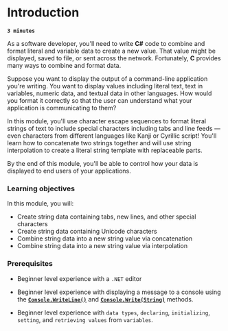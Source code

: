 # Introduction

**`3 minutes`**

As a software developer, you'll need to write **C#** code to combine and format literal and variable data to create a new value. That value might be displayed, saved to file, or sent across the network. Fortunately, **C** provides many ways to combine and format data.

Suppose you want to display the output of a command-line application you're writing. You want to display values including literal text, text in variables, numeric data, and textual data in other languages. How would you format it correctly so that the user can understand what your application is communicating to them?

In this module, you'll use character escape sequences to format literal strings of text to include special characters including tabs and line feeds — even characters from different languages like Kanji or Cyrillic script! You'll learn how to concatenate two strings together and will use string interpolation to create a literal string template with replaceable parts.

By the end of this module, you'll be able to control how your data is displayed to end users of your applications.

### Learning objectives

In this module, you will:

- Create string data containing tabs, new lines, and other special characters
- Create string data containing Unicode characters
- Combine string data into a new string value via concatenation
- Combine string data into a new string value via interpolation


### Prerequisites

- Beginner level experience with a `.NET` editor

- Beginner level experience with displaying a message to a console using the [**`Console.WriteLine()`**](https://learn.microsoft.com/en-us/dotnet/api/system.console.writeline?view=net-9.0#system-console-writeline) and  [**`Console.Write(String)`**](https://learn.microsoft.com/en-us/dotnet/api/system.console.write?view=net-9.0#system-console-write(system-string)) methods.

- Beginner level experience with `data types`, `declaring`, `initializing`, `setting`, and `retrieving values` from `variables`.